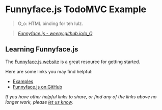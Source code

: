 # Funnyface.js TodoMVC Example

> O_o: HTML binding for teh lulz.

> _[Funnyface.js - weepy.github.io/o_O](http://weepy.github.io/o_O)_


## Learning Funnyface.js

The [Funnyface.js website](http://weepy.github.io/o_O) is a great resource for getting started.

Here are some links you may find helpful:

* [Examples](http://weepy.github.io/o_O/examples/guide/index.html)
* [Funnyface.js on GitHub](https://github.com/weepy/o_O)

_If you have other helpful links to share, or find any of the links above no longer work, please [let us know](https://github.com/addyosmani/todomvc/issues)._
